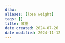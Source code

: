 ```yaml
---
draw:
aliases: [lose weight]
tags: []
title: 减重
date created: 2024-07-26
date modified: 2024-11-12
---
```

